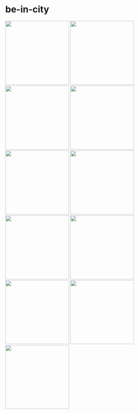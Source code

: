 # be-in-city

<img src= "https://user-images.githubusercontent.com/45027799/53944581-5e39e480-40c8-11e9-8499-b8feb499e2e4.png" width= "200">

<img src= "https://user-images.githubusercontent.com/45027799/53944592-64c85c00-40c8-11e9-9874-c8e484a0a0ca.png" width= "200">

<img src= "https://user-images.githubusercontent.com/45027799/53944595-6560f280-40c8-11e9-8948-778c1711845a.png" width= "200">

<img src= "https://user-images.githubusercontent.com/45027799/53944599-67c34c80-40c8-11e9-9333-63e8954c2872.png" width= "200">

<img src= "https://user-images.githubusercontent.com/45027799/53944611-698d1000-40c8-11e9-81eb-a078431580a7.png" width= "200">

<img src= "https://user-images.githubusercontent.com/45027799/53944618-6b56d380-40c8-11e9-99ee-87ddf505c93a.png" width= "200">

<img src= "https://user-images.githubusercontent.com/45027799/53944620-6bef6a00-40c8-11e9-986d-b9eb9948b472.png" width= "200">

<img src= "https://user-images.githubusercontent.com/45027799/53944622-6c880080-40c8-11e9-9fb2-a2ac57da29f9.png" width= "200">

<img src= "https://user-images.githubusercontent.com/45027799/53944626-6db92d80-40c8-11e9-8c22-4ed6e61bd25a.png" width= "200">

<img src= "https://user-images.githubusercontent.com/45027799/53944628-6e51c400-40c8-11e9-963a-e6c89ba89a4a.png" width= "200">

<img src= "https://user-images.githubusercontent.com/45027799/53944630-6eea5a80-40c8-11e9-9eea-342656536c7e.png" width= "200">






